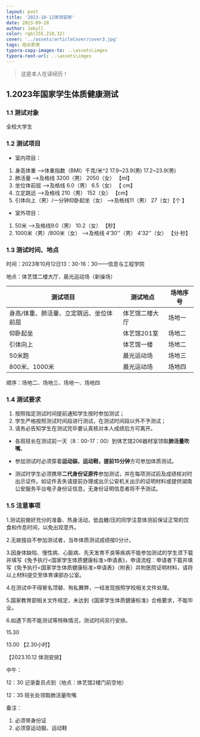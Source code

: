 ```yaml
---
layout: post
title: '2023-10-12体测安排'
date: 2023-09-28
author: Jekyll
color: rgb(255,210,32)
cover: '../assets/articleCover/cover3.jpg'
tags: 班长职责
typora-copy-images-to: ..\assets\imges
typora-root-url: ..\assets\imges
---
```


> 这是本人在读经历！

## 1.2023年国家学生体质健康测试

### 1.1 测试对象

全校大学生



### 1.2 测试项目

- 室内项目：

1. 身高体重      -->体重指数（BMI）千克/米^2    17.9~23.9(男) 17.2~23.9(男)
2. 肺活量          -->及格线 3200（男） 2050（女） 【ml】
3. 坐位体前屈  -->及格线 6.0（男） 6.5（女） 【 cm】
4. 立定跳远      -->及格线 210（男） 152（女） 【cm】
5. 引体向上（男）/一分钟仰卧起坐（女）   -->及格线11（男） 27（女）【个 】

- 室外项目：

1. 50米      -->及格线9.0（男） 10.2（女） 【秒】
2. 1000米（男）/800米（女）    -->及格线 4‘30''（男） 4’32‘’（女） 【分·秒】



### 1.3 测试时间、地点

时间：2023年10月12日13：30-16：30——信息与工程学院

地点：体艺馆二楼大厅、晨光运动场（新操场）

| 测试项目                                | 测试地点       | 场地序号 |
| --------------------------------------- | -------------- | -------- |
| 身高/体重、肺活量、立定跳远、坐位体前屈 | 体艺馆二楼大厅 | 场地一   |
| 仰卧起坐                                | 体艺馆201室    | 场地二   |
| 引体向上                                | 体艺馆一楼     | 场地二   |
| 50米跑                                  | 晨光运动场     | 场地三   |
| 800米、1000米                           | 晨光运动场     | 场地四   |

顺序：场地二、场地三、场地一、场地四



### 1.4 测试要求

1. 按照指定测试时间提前通知学生按时参加测试；
2. 学生严格按照测试时间段进行测试，在测试时间段以外不予测试；
3. 请务必告知学生在测试完毕要认真核对本人成绩后方可离开。



- 各班班长在测试前一天（8：00-17：00）到体艺馆206器材室领取**肺活量吹嘴**。

- 参加测试时必须穿着**运动装、运动鞋，提前15分钟**方可参加体质测试。

- 测试时学生必须携带**二代身份证原件**参加测试，并在每项测试前及成绩核对时出示证件。如证件丢失请提前办理或出示公安机关出示的证明材料或提供湖南公安服务平台电子身份证信息，无身份证明信息者将不予测试。



### 1.5 注意事项

1.测试前做好充分的准备、热身活动，低血糖/压的同学注意体测前保证正常的饮食和作息时间，以免出现意外。

2.无故擅自不参加测试者，当年体质测试成绩按0分计。

3.因身体缺陷、慢性病、心脏病、先天发育不良等疾病不能参加测试的学生须下载并填写《免予执行<国家学生体质健康标准>申请表》，申请流程：申请者下载并填写《免予执行<国家学生体质健康标准>申请表》（附表）并附医院证明材料，请将以上材料提交至体育课部办公室。

4.在测试中不得冒名顶替、徇私舞弊，一经发现按照学校相关文件处理。

5.国家教育部相关文件规定，未达到《国家学生体质健康标准》合格要求，不能毕业。

6.如遇下雨不能测试等特殊情况，测试时间另行安排。



15.30

13.00    【2.30小时】



【2023.10.12  体测安排】

中午：

12：30  记录委员点到（地点：体艺馆2楼门前空地）

12：35  班长处领取肺活量吹嘴



备注： 

1. 必须带身份证
2. 必须穿运动服、运动鞋





